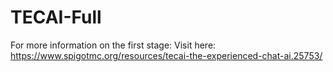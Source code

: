 # TECAI-Full
For more information on the first stage: Visit here: https://www.spigotmc.org/resources/tecai-the-experienced-chat-ai.25753/

